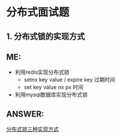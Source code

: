 # 分布式面试题  
## 1. 分布式锁的实现方式  

ME:  
---  
+ 利用redis实现分布式锁
    + setnx key value / expire key 过期时间  
    + set key value nx px 时间  
+ 利用mysql数据库实现分布式锁  

ANSWER:  
---  
[分布式锁三种实现方式](https://www.jianshu.com/p/1b139f037b15)  